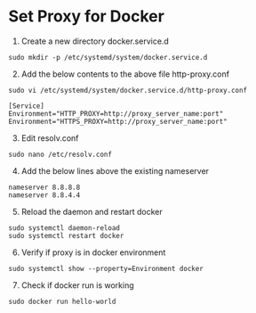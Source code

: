 # Set Proxy for Docker

1. Create a new directory docker.service.d

`sudo mkdir -p /etc/systemd/system/docker.service.d`


2. Add the below contents to the above file http-proxy.conf


```
sudo vi /etc/systemd/system/docker.service.d/http-proxy.conf
```

```
[Service]
Environment="HTTP_PROXY=http://proxy_server_name:port"
Environment="HTTPS_PROXY=http://proxy_server_name:port"
```

3. Edit resolv.conf 

```
sudo nano /etc/resolv.conf
```

4.  Add the below lines above the existing nameserver

```
nameserver 8.8.8.8
nameserver 8.8.4.4
```

5. Reload the daemon and restart docker

```
sudo systemctl daemon-reload
sudo systemctl restart docker
```

6. Verify if proxy is in docker environment

`sudo systemctl show --property=Environment docker`


7. Check if docker run is working

`sudo docker run hello-world`
